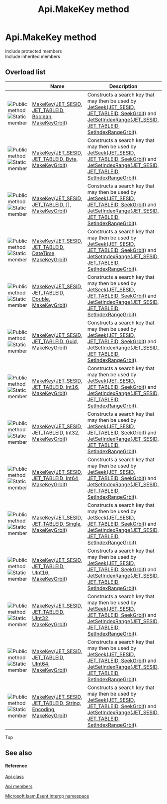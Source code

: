 ﻿---
title: Api.MakeKey method 
TOCTitle: 'MakeKey method '
ms:assetid: Overload:Microsoft.Isam.Esent.Interop.Api.MakeKey
ms:mtpsurl: https://msdn.microsoft.com/library/microsoft.isam.esent.interop.api.makekey(v=EXCHG.10)
ms:contentKeyID: 55100845
ms.date: 07/30/2014
ms.topic: article
f1_keywords:
- Microsoft.Isam.Esent.Interop.Api.MakeKey
dev_langs:
- CSharp
- JScript
- VB
- other
---

# Api.MakeKey method

Include protected members  
Include inherited members  

## Overload list

<table>
<thead>
<tr class="header">
<th> </th>
<th>Name</th>
<th>Description</th>
</tr>
</thead>
<tbody>
<tr class="odd">
<td><img src="../images/dn292146.pubmethod(exchg.10).gif" title="Public method" alt="Public method" /><img src="../images/dn292146.static(exchg.10).gif" title="Static member" alt="Static member" /></td>
<td><a href="dn334042(v=exchg.10).md">MakeKey(JET_SESID, JET_TABLEID, Boolean, MakeKeyGrbit)</a></td>
<td>Constructs a search key that may then be used by <a href="dn334003(v=exchg.10).md">JetSeek(JET_SESID, JET_TABLEID, SeekGrbit)</a> and <a href="dn334024(v=exchg.10).md">JetSetIndexRange(JET_SESID, JET_TABLEID, SetIndexRangeGrbit)</a>.</td>
</tr>
<tr class="even">
<td><img src="../images/dn292146.pubmethod(exchg.10).gif" title="Public method" alt="Public method" /><img src="../images/dn292146.static(exchg.10).gif" title="Static member" alt="Static member" /></td>
<td><a href="dn334026(v=exchg.10).md">MakeKey(JET_SESID, JET_TABLEID, Byte, MakeKeyGrbit)</a></td>
<td>Constructs a search key that may then be used by <a href="dn334003(v=exchg.10).md">JetSeek(JET_SESID, JET_TABLEID, SeekGrbit)</a> and <a href="dn334024(v=exchg.10).md">JetSetIndexRange(JET_SESID, JET_TABLEID, SetIndexRangeGrbit)</a>.</td>
</tr>
<tr class="odd">
<td><img src="../images/dn292146.pubmethod(exchg.10).gif" title="Public method" alt="Public method" /><img src="../images/dn292146.static(exchg.10).gif" title="Static member" alt="Static member" /></td>
<td><a href="dn334044(v=exchg.10).md">MakeKey(JET_SESID, JET_TABLEID, [], MakeKeyGrbit)</a></td>
<td>Constructs a search key that may then be used by <a href="dn334003(v=exchg.10).md">JetSeek(JET_SESID, JET_TABLEID, SeekGrbit)</a> and <a href="dn334024(v=exchg.10).md">JetSetIndexRange(JET_SESID, JET_TABLEID, SetIndexRangeGrbit)</a>.</td>
</tr>
<tr class="even">
<td><img src="../images/dn292146.pubmethod(exchg.10).gif" title="Public method" alt="Public method" /><img src="../images/dn292146.static(exchg.10).gif" title="Static member" alt="Static member" /></td>
<td><a href="dn334025(v=exchg.10).md">MakeKey(JET_SESID, JET_TABLEID, DateTime, MakeKeyGrbit)</a></td>
<td>Constructs a search key that may then be used by <a href="dn334003(v=exchg.10).md">JetSeek(JET_SESID, JET_TABLEID, SeekGrbit)</a> and <a href="dn334024(v=exchg.10).md">JetSetIndexRange(JET_SESID, JET_TABLEID, SetIndexRangeGrbit)</a>.</td>
</tr>
<tr class="odd">
<td><img src="../images/dn292146.pubmethod(exchg.10).gif" title="Public method" alt="Public method" /><img src="../images/dn292146.static(exchg.10).gif" title="Static member" alt="Static member" /></td>
<td><a href="dn334046(v=exchg.10).md">MakeKey(JET_SESID, JET_TABLEID, Double, MakeKeyGrbit)</a></td>
<td>Constructs a search key that may then be used by <a href="dn334003(v=exchg.10).md">JetSeek(JET_SESID, JET_TABLEID, SeekGrbit)</a> and <a href="dn334024(v=exchg.10).md">JetSetIndexRange(JET_SESID, JET_TABLEID, SetIndexRangeGrbit)</a>.</td>
</tr>
<tr class="even">
<td><img src="../images/dn292146.pubmethod(exchg.10).gif" title="Public method" alt="Public method" /><img src="../images/dn292146.static(exchg.10).gif" title="Static member" alt="Static member" /></td>
<td><a href="dn334030(v=exchg.10).md">MakeKey(JET_SESID, JET_TABLEID, Guid, MakeKeyGrbit)</a></td>
<td>Constructs a search key that may then be used by <a href="dn334003(v=exchg.10).md">JetSeek(JET_SESID, JET_TABLEID, SeekGrbit)</a> and <a href="dn334024(v=exchg.10).md">JetSetIndexRange(JET_SESID, JET_TABLEID, SetIndexRangeGrbit)</a>.</td>
</tr>
<tr class="odd">
<td><img src="../images/dn292146.pubmethod(exchg.10).gif" title="Public method" alt="Public method" /><img src="../images/dn292146.static(exchg.10).gif" title="Static member" alt="Static member" /></td>
<td><a href="dn334048(v=exchg.10).md">MakeKey(JET_SESID, JET_TABLEID, Int16, MakeKeyGrbit)</a></td>
<td>Constructs a search key that may then be used by <a href="dn334003(v=exchg.10).md">JetSeek(JET_SESID, JET_TABLEID, SeekGrbit)</a> and <a href="dn334024(v=exchg.10).md">JetSetIndexRange(JET_SESID, JET_TABLEID, SetIndexRangeGrbit)</a>.</td>
</tr>
<tr class="even">
<td><img src="../images/dn292146.pubmethod(exchg.10).gif" title="Public method" alt="Public method" /><img src="../images/dn292146.static(exchg.10).gif" title="Static member" alt="Static member" /></td>
<td><a href="dn334031(v=exchg.10).md">MakeKey(JET_SESID, JET_TABLEID, Int32, MakeKeyGrbit)</a></td>
<td>Constructs a search key that may then be used by <a href="dn334003(v=exchg.10).md">JetSeek(JET_SESID, JET_TABLEID, SeekGrbit)</a> and <a href="dn334024(v=exchg.10).md">JetSetIndexRange(JET_SESID, JET_TABLEID, SetIndexRangeGrbit)</a>.</td>
</tr>
<tr class="odd">
<td><img src="../images/dn292146.pubmethod(exchg.10).gif" title="Public method" alt="Public method" /><img src="../images/dn292146.static(exchg.10).gif" title="Static member" alt="Static member" /></td>
<td><a href="dn334050(v=exchg.10).md">MakeKey(JET_SESID, JET_TABLEID, Int64, MakeKeyGrbit)</a></td>
<td>Constructs a search key that may then be used by <a href="dn334003(v=exchg.10).md">JetSeek(JET_SESID, JET_TABLEID, SeekGrbit)</a> and <a href="dn334024(v=exchg.10).md">JetSetIndexRange(JET_SESID, JET_TABLEID, SetIndexRangeGrbit)</a>.</td>
</tr>
<tr class="even">
<td><img src="../images/dn292146.pubmethod(exchg.10).gif" title="Public method" alt="Public method" /><img src="../images/dn292146.static(exchg.10).gif" title="Static member" alt="Static member" /></td>
<td><a href="dn334033(v=exchg.10).md">MakeKey(JET_SESID, JET_TABLEID, Single, MakeKeyGrbit)</a></td>
<td>Constructs a search key that may then be used by <a href="dn334003(v=exchg.10).md">JetSeek(JET_SESID, JET_TABLEID, SeekGrbit)</a> and <a href="dn334024(v=exchg.10).md">JetSetIndexRange(JET_SESID, JET_TABLEID, SetIndexRangeGrbit)</a>.</td>
</tr>
<tr class="odd">
<td><img src="../images/dn292146.pubmethod(exchg.10).gif" title="Public method" alt="Public method" /><img src="../images/dn292146.static(exchg.10).gif" title="Static member" alt="Static member" /></td>
<td><a href="dn334052(v=exchg.10).md">MakeKey(JET_SESID, JET_TABLEID, UInt16, MakeKeyGrbit)</a></td>
<td>Constructs a search key that may then be used by <a href="dn334003(v=exchg.10).md">JetSeek(JET_SESID, JET_TABLEID, SeekGrbit)</a> and <a href="dn334024(v=exchg.10).md">JetSetIndexRange(JET_SESID, JET_TABLEID, SetIndexRangeGrbit)</a>.</td>
</tr>
<tr class="even">
<td><img src="../images/dn292146.pubmethod(exchg.10).gif" title="Public method" alt="Public method" /><img src="../images/dn292146.static(exchg.10).gif" title="Static member" alt="Static member" /></td>
<td><a href="dn334054(v=exchg.10).md">MakeKey(JET_SESID, JET_TABLEID, UInt32, MakeKeyGrbit)</a></td>
<td>Constructs a search key that may then be used by <a href="dn334003(v=exchg.10).md">JetSeek(JET_SESID, JET_TABLEID, SeekGrbit)</a> and <a href="dn334024(v=exchg.10).md">JetSetIndexRange(JET_SESID, JET_TABLEID, SetIndexRangeGrbit)</a>.</td>
</tr>
<tr class="odd">
<td><img src="../images/dn292146.pubmethod(exchg.10).gif" title="Public method" alt="Public method" /><img src="../images/dn292146.static(exchg.10).gif" title="Static member" alt="Static member" /></td>
<td><a href="dn334034(v=exchg.10).md">MakeKey(JET_SESID, JET_TABLEID, UInt64, MakeKeyGrbit)</a></td>
<td>Constructs a search key that may then be used by <a href="dn334003(v=exchg.10).md">JetSeek(JET_SESID, JET_TABLEID, SeekGrbit)</a> and <a href="dn334024(v=exchg.10).md">JetSetIndexRange(JET_SESID, JET_TABLEID, SetIndexRangeGrbit)</a>.</td>
</tr>
<tr class="even">
<td><img src="../images/dn292146.pubmethod(exchg.10).gif" title="Public method" alt="Public method" /><img src="../images/dn292146.static(exchg.10).gif" title="Static member" alt="Static member" /></td>
<td><a href="dn334038(v=exchg.10).md">MakeKey(JET_SESID, JET_TABLEID, String, Encoding, MakeKeyGrbit)</a></td>
<td>Constructs a search key that may then be used by <a href="dn334003(v=exchg.10).md">JetSeek(JET_SESID, JET_TABLEID, SeekGrbit)</a> and <a href="dn334024(v=exchg.10).md">JetSetIndexRange(JET_SESID, JET_TABLEID, SetIndexRangeGrbit)</a>.</td>
</tr>
</tbody>
</table>


Top

## See also

#### Reference

[Api class](./api-class.md)

[Api members](./api-members.md)

[Microsoft.Isam.Esent.Interop namespace](./microsoft.isam.esent.interop-namespace.md)